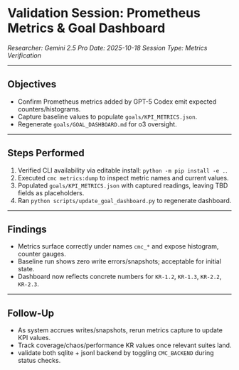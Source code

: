 # Validation Session: Prometheus Metrics & Goal Dashboard

*Researcher: Gemini 2.5 Pro*
*Date: 2025-10-18*
*Session Type: Metrics Verification*

---

## Objectives
- Confirm Prometheus metrics added by GPT-5 Codex emit expected counters/histograms.
- Capture baseline values to populate `goals/KPI_METRICS.json`.
- Regenerate `goals/GOAL_DASHBOARD.md` for o3 oversight.

---

## Steps Performed
1. Verified CLI availability via editable install: `python -m pip install -e .`.
2. Executed `cmc metrics:dump` to inspect metric names and current values.
3. Populated `goals/KPI_METRICS.json` with captured readings, leaving TBD fields as placeholders.
4. Ran `python scripts/update_goal_dashboard.py` to regenerate dashboard.

---

## Findings
- Metrics surface correctly under names `cmc_*` and expose histogram, counter gauges.
- Baseline run shows zero write errors/snapshots; acceptable for initial state.
- Dashboard now reflects concrete numbers for `KR-1.2`, `KR-1.3`, `KR-2.2`, `KR-2.3`.

---

## Follow-Up
- As system accrues writes/snapshots, rerun metrics capture to update KPI values.
- Track coverage/chaos/performance KR values once relevant suites land.
- validate both sqlite + jsonl backend by toggling `CMC_BACKEND` during status checks.
